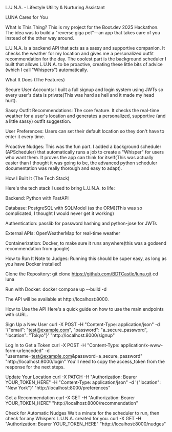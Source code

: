 L.U.N.A. - Lifestyle Utility & Nurturing Assistant

LUNA Cares for You

What Is This Thing?
This is my project for the Boot.dev 2025 Hackathon. The idea was to build a "reverse giga pet"—an app that takes care of you instead of the other way around.

L.U.N.A. is a backend API that acts as a sassy and supportive companion. It checks the weather for my location and gives me a personalized outfit recommendation for the day. The coolest part is the background scheduler I built that allows L.U.N.A. to be proactive, creating these little bits of advice (which I call "Whispers") automatically.

What It Does (The Features)

Secure User Accounts: I built a full signup and login system using JWTs so every user's data is private(This was hard as hell and it made my head hurt).

Sassy Outfit Recommendations: The core feature. It checks the real-time weather for a user's location and generates a personalized, supportive (and a little sassy) outfit suggestion.

User Preferences: Users can set their default location so they don't have to enter it every time.

Proactive Nudges: This was the fun part. I added a background scheduler (APScheduler) that automatically runs a job to create a "Whisper" for users who want them. It proves the app can think for itself(This was actually easier than I thought it was going to be, the advanced python scheduler documentation was really thorough and easy to adapt).

How I Built It (The Tech Stack)

Here's the tech stack I used to bring L.U.N.A. to life:

Backend: Python with FastAPI

Database: PostgreSQL with SQLModel (as the ORM)(This was so complicated, I thought I would never get it working)

Authentication: passlib for password hashing and python-jose for JWTs

External APIs: OpenWeatherMap for real-time weather

Containerization: Docker, to make sure it runs anywhere(this was a godsend recommendation from google)

How to Run It
Note to Judges: Running this should be super easy, as long as you have Docker installed!

Clone the Repository:
git clone https://github.com/BDTCastle/luna.git
cd luna

Run with Docker:
docker compose up --build -d

The API will be available at http://localhost:8000.

How to Use the API
Here's a quick guide on how to use the main endpoints with cURL.

Sign Up a New User
curl -X POST -H "Content-Type: application/json" -d '{"email": "test@example.com", "password": "a_secure_password", "location": "Tokyo"}' "http://localhost:8000/signup"

Log In to Get a Token
curl -X POST -H "Content-Type: application/x-www-form-urlencoded" -d "username=test@example.com&password=a_secure_password" "http://localhost:8000/login"
You'll need to copy the access_token from the response for the next steps.

Update Your Location
curl -X PATCH -H "Authorization: Bearer YOUR_TOKEN_HERE" -H "Content-Type: application/json" -d '{"location": "New York"}' "http://localhost:8000/preferences"

Get a Recommendation
curl -X GET -H "Authorization: Bearer YOUR_TOKEN_HERE" "http://localhost:8000/recommendation"

Check for Automatic Nudges
Wait a minute for the scheduler to run, then check for any Whispers L.U.N.A. created for you.
curl -X GET -H "Authorization: Bearer YOUR_TOKEN_HERE" "http://localhost:8000/nudges"